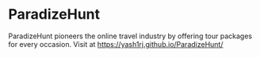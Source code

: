 # ParadizeHunt
ParadizeHunt pioneers the online travel industry by offering tour packages for every occasion. Visit at https://yash1rj.github.io/ParadizeHunt/
